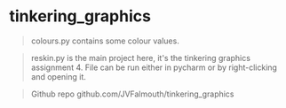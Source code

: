 # tinkering_graphics

> colours.py contains some colour values.

> reskin.py is the main project here, it's the tinkering graphics assignment 4. File can be run either in pycharm or by right-clicking and opening it.

> Github repo github.com/JVFalmouth/tinkering_graphics
